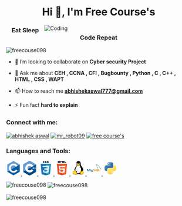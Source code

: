 
<h1 align="center">Hi 👋, I'm Free Course's</h1>
<img align="right" alt="Coding" width="400" src="https://media.tenor.com/rePDfDWO3XoAAAAd/hacking.gif">
<h3 align="center">Eat Sleep Code Repeat</h3>

<p align="left"> <img src="https://komarev.com/ghpvc/?username=freecouse098&label=Profile%20views&color=0e75b6&style=flat" alt="freecouse098" /> </p>

- 👯 I’m looking to collaborate on **Cyber security Project**

- 💬 Ask me about **CEH , CCNA , CFI , Bugbounty , Python , C , C++ , HTML , CSS , WAPT**

- 📫 How to reach me **abhishekaswal777@gmail.com**

- ⚡ Fun fact **hard to explain**

<h3 align="left">Connect with me:</h3>
<p align="left">
<a href="https://linkedin.com/in/abhishek aswal" target="blank"><img align="center" src="https://raw.githubusercontent.com/rahuldkjain/github-profile-readme-generator/master/src/images/icons/Social/linked-in-alt.svg" alt="abhishek aswal" height="30" width="40" /></a>
<a href="https://instagram.com/mr_robot09" target="blank"><img align="center" src="https://raw.githubusercontent.com/rahuldkjain/github-profile-readme-generator/master/src/images/icons/Social/instagram.svg" alt="mr_robot09" height="30" width="40" /></a>
<a href="https://www.youtube.com/c/free course's" target="blank"><img align="center" src="https://raw.githubusercontent.com/rahuldkjain/github-profile-readme-generator/master/src/images/icons/Social/youtube.svg" alt="free course's" height="30" width="40" /></a>
</p>

<h3 align="left">Languages and Tools:</h3>
<p align="left"> <a href="https://www.cprogramming.com/" target="_blank" rel="noreferrer"> <img src="https://raw.githubusercontent.com/devicons/devicon/master/icons/c/c-original.svg" alt="c" width="40" height="40"/> </a> <a href="https://www.w3schools.com/cpp/" target="_blank" rel="noreferrer"> <img src="https://raw.githubusercontent.com/devicons/devicon/master/icons/cplusplus/cplusplus-original.svg" alt="cplusplus" width="40" height="40"/> </a> <a href="https://www.w3schools.com/css/" target="_blank" rel="noreferrer"> <img src="https://raw.githubusercontent.com/devicons/devicon/master/icons/css3/css3-original-wordmark.svg" alt="css3" width="40" height="40"/> </a> <a href="https://www.w3.org/html/" target="_blank" rel="noreferrer"> <img src="https://raw.githubusercontent.com/devicons/devicon/master/icons/html5/html5-original-wordmark.svg" alt="html5" width="40" height="40"/> </a> <a href="https://www.linux.org/" target="_blank" rel="noreferrer"> <img src="https://raw.githubusercontent.com/devicons/devicon/master/icons/linux/linux-original.svg" alt="linux" width="40" height="40"/> </a> <a href="https://www.mysql.com/" target="_blank" rel="noreferrer"> <img src="https://raw.githubusercontent.com/devicons/devicon/master/icons/mysql/mysql-original-wordmark.svg" alt="mysql" width="40" height="40"/> </a> <a href="https://www.python.org" target="_blank" rel="noreferrer"> <img src="https://raw.githubusercontent.com/devicons/devicon/master/icons/python/python-original.svg" alt="python" width="40" height="40"/> </a> </p>

<p><img align="left" src="https://github-readme-stats.vercel.app/api/top-langs?username=freecouse098&show_icons=true&locale=en&layout=compact" alt="freecouse098" /></p>

<p>&nbsp;<img align="center" src="https://github-readme-stats.vercel.app/api?username=freecouse098&show_icons=true&locale=en" alt="freecouse098" /></p>

<p><img align="center" src="https://github-readme-streak-stats.herokuapp.com/?user=freecouse098&" alt="freecouse098" /></p>

